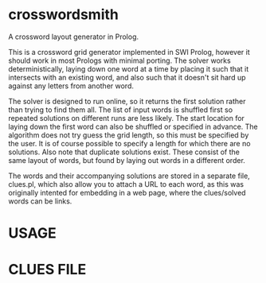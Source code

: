 crosswordsmith
===============================================================================

A crossword layout generator in Prolog. 

This is a crossword grid generator implemented in SWI Prolog, however
it should work in most Prologs with minimal porting. The solver works
deterministically, laying down one word at a time by placing it such
that it intersects with an existing word, and also such that it
doesn't sit hard up against any letters from another word.

The solver is designed to run online, so it returns the first solution
rather than trying to find them all.  The list of input words is
shuffled first so repeated solutions on different runs are less
likely. The start location for laying down the first word can also be
shuffled or specified in advance. The algorithm does not try guess the
grid length, so this must be specified by the user. It is of course
possible to specify a length for which there are no solutions. Also
note that duplicate solutions exist. These consist of the same layout
of words, but found by laying out words in a different order.

The words and their accompanying solutions are stored in a separate
file, clues.pl, which also allow you to attach a URL to each word, as
this was originally intented for embedding in a web page, where the
clues/solved words can be links.


USAGE
===============================================================================


CLUES FILE
===============================================================================